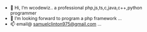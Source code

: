 - 👋 Hi, I’m wcodewiz.. a professional php,js,ts,c,java,c++,python programmer
- 💞️ I’m looking forward to program a php framework  ...
- 📫 email@ samuelclinton975@gmail.com ...

